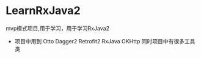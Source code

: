 # LearnRxJava2
mvp模式项目,用于学习，用于学习RxJava2

* 项目中用到 Otto Dagger2 Retrofit2 RxJava OKHttp  同时项目中有很多工具类

